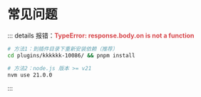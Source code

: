 # 常见问题

::: details 报错：**<span style="color:#D7474B">TypeError: response.body.on is not a function</span>**

```sh
# 方法1：到插件目录下重新安装依赖（推荐）
cd plugins/kkkkkk-10086/ && pnpm install

# 方法2：node.js 版本 >= v21
nvm use 21.0.0
```

:::
